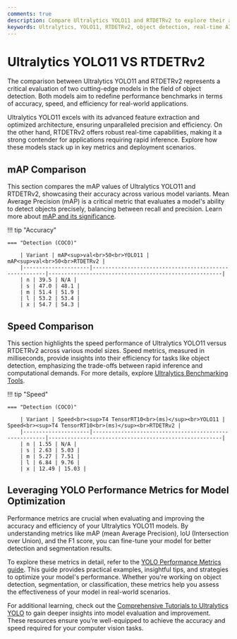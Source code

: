 ```yaml
---
comments: true
description: Compare Ultralytics YOLO11 and RTDETRv2 to explore their advancements in object detection, real-time AI, and computer vision. Discover which model excels in speed, accuracy, and efficiency for applications like edge AI and real-time deployments.
keywords: Ultralytics, YOLO11, RTDETRv2, object detection, real-time AI, edge AI, computer vision, efficiency, model comparison
---
```


# Ultralytics YOLO11 VS RTDETRv2

The comparison between Ultralytics YOLO11 and RTDETRv2 represents a critical evaluation of two cutting-edge models in the field of object detection. Both models aim to redefine performance benchmarks in terms of accuracy, speed, and efficiency for real-world applications.

Ultralytics YOLO11 excels with its advanced feature extraction and optimized architecture, ensuring unparalleled precision and efficiency. On the other hand, RTDETRv2 offers robust real-time capabilities, making it a strong contender for applications requiring rapid inference. Explore how these models stack up in key metrics and deployment scenarios.

## mAP Comparison

This section compares the mAP values of Ultralytics YOLO11 and RTDETRv2, showcasing their accuracy across various model variants. Mean Average Precision (mAP) is a critical metric that evaluates a model's ability to detect objects precisely, balancing between recall and precision. Learn more about [mAP and its significance](https://www.ultralytics.com/glossary/mean-average-precision-map).

!!! tip "Accuracy"

    === "Detection (COCO)"

    	| Variant | mAP<sup>val<br>50<br>YOLO11 | mAP<sup>val<br>50<br>RTDETRv2 |
    	|---------------------|-------------------------------------------------------|-------------------------------------------------------|
    	| n | 39.5 | N/A |
    	| s | 47.0 | 48.1 |
    	| m | 51.4 | 51.9 |
    	| l | 53.2 | 53.4 |
    	| x | 54.7 | 54.3 |


## Speed Comparison

This section highlights the speed performance of Ultralytics YOLO11 versus RTDETRv2 across various model sizes. Speed metrics, measured in milliseconds, provide insights into their efficiency for tasks like object detection, emphasizing the trade-offs between rapid inference and computational demands. For more details, explore [Ultralytics Benchmarking Tools](https://docs.ultralytics.com/modes/benchmark/).

!!! tip "Speed"

    === "Detection (COCO)"

    	| Variant | Speed<br><sup>T4 TensorRT10<br>(ms)</sup><br>YOLO11 | Speed<br><sup>T4 TensorRT10<br>(ms)</sup><br>RTDETRv2 |
    	|---------------------|-------------------------------------------------------|-------------------------------------------------------|
    	| n | 1.55 | N/A |
    	| s | 2.63 | 5.03 |
    	| m | 5.27 | 7.51 |
    	| l | 6.84 | 9.76 |
    	| x | 12.49 | 15.03 |

## Leveraging YOLO Performance Metrics for Model Optimization

Performance metrics are crucial when evaluating and improving the accuracy and efficiency of your Ultralytics YOLO11 models. By understanding metrics like mAP (mean Average Precision), IoU (Intersection over Union), and the F1 score, you can fine-tune your model for better detection and segmentation results.

To explore these metrics in detail, refer to the [YOLO Performance Metrics guide](https://docs.ultralytics.com/guides/yolo-performance-metrics/). This guide provides practical examples, insightful tips, and strategies to optimize your model's performance. Whether you're working on object detection, segmentation, or classification, these metrics help you assess the effectiveness of your model in real-world scenarios.

For additional learning, check out the [Comprehensive Tutorials to Ultralytics YOLO](https://docs.ultralytics.com/guides/) to gain deeper insights into model evaluation and improvement. These resources ensure you’re well-equipped to achieve the accuracy and speed required for your computer vision tasks.
